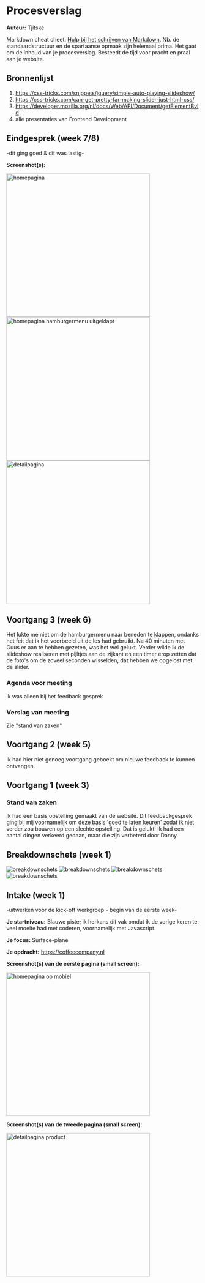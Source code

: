 # Procesverslag
**Auteur:** Tjitske

Markdown cheat cheet: [Hulp bij het schrijven van Markdown](https://github.com/adam-p/markdown-here/wiki/Markdown-Cheatsheet). Nb. de standaardstructuur en de spartaanse opmaak zijn helemaal prima. Het gaat om de inhoud van je procesverslag. Besteedt de tijd voor pracht en praal aan je website.



## Bronnenlijst
1. https://css-tricks.com/snippets/jquery/simple-auto-playing-slideshow/ 
2. https://css-tricks.com/can-get-pretty-far-making-slider-just-html-css/ 
3. https://developer.mozilla.org/nl/docs/Web/API/Document/getElementById
4. alle presentaties van Frontend Development




## Eindgesprek (week 7/8)

-dit ging goed & dit was lastig-

**Screenshot(s):**

<img src="images/Huiswerk/Screenshot 2021-01-10 at 17.56.46" width="375px" alt="homepagina">
<img src="images/Huiswerk/Screenshot 2021-01-10 at 17.56.54" width="375px" alt="homepagina hamburgermenu uitgeklapt">
<img src="images/Huiswerk/Screenshot 2021-01-10 at 17.57.05" width="375px" alt="detailpagina">



## Voortgang 3 (week 6)

Het lukte me niet om de hamburgermenu naar beneden te klappen, ondanks het feit dat ik het voorbeeld uit de les had gebruikt. Na 40 minuten met Guus er aan te hebben gezeten, was het wel gelukt. Verder wilde ik de slideshow realiseren met pijltjes aan de zijkant en een timer erop zetten dat de foto's om de zoveel seconden wisselden,  dat hebben we opgelost met de slider.

### Agenda voor meeting

ik was alleen bij het feedback gesprek

### Verslag van meeting

Zie "stand van zaken"


## Voortgang 2 (week 5)

Ik had hier niet genoeg voortgang geboekt om nieuwe feedback te kunnen ontvangen.



## Voortgang 1 (week 3)

### Stand van zaken

Ik had een basis opstelling gemaakt van de website. Dit feedbackgesprek ging bij mij voornamelijk om deze basis 'goed te laten keuren' zodat ik niet verder zou bouwen op een slechte opstelling. Dat is gelukt! Ik had een aantal dingen verkeerd gedaan, maar die zijn verbeterd door Danny.



## Breakdownschets (week 1)
          
 ![breakdownschets](https://tjitskelings.github.io/tjitskelingsfd/images/Huiswerk/breakdownschets/cc-1.jpg)
 ![breakdownschets](https://tjitskelings.github.io/tjitskelingsfd/images/Huiswerk/breakdownschets/cc-2.jpg)
 ![breakdownschets](https://tjitskelings.github.io/tjitskelingsfd/images/Huiswerk/breakdownschets/cc-3.jpg)
 ![breakdownschets](https://tjitskelings.github.io/tjitskelingsfd/images/Huiswerk/breakdownschets/cc-4.jpg)


## Intake (week 1)
-uitwerken voor de kick-off werkgroep - begin van de eerste week-

**Je startniveau:** Blauwe piste; ik herkans dit vak omdat ik de vorige keren te veel moeite had met coderen, voornamelijk met Javascript. 

**Je focus:** Surface-plane

**Je opdracht:** https://coffeecompany.nl 

**Screenshot(s) van de eerste pagina (small screen):**

<img src="images/Huiswerk/Screenshot 2021-01-10 at 17.41.18" width="375px" alt="homepagina op mobiel">


**Screenshot(s) van de tweede pagina (small screen):**

<img src="images/Huiswerk/Screenshot 2021-01-10 at 17.41.39" width="375px" alt="detailpagina product">
